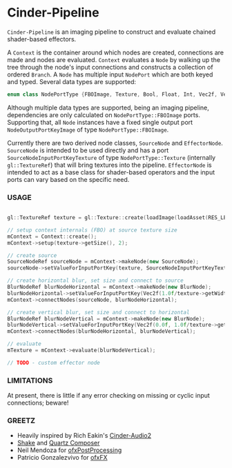 # Cinder-Pipeline
`Cinder-Pipeline` is an imaging pipeline to construct and evaluate chained shader-based effectors.

A `Context` is the container around which nodes are created, connections are made and nodes are evaluated. `Context` evaluates a `Node` by walking up the tree through the node's input connections and constructs a collection of ordered `Branch`.
A `Node` has multiple input `NodePort` which are both keyed and typed. Several data types are supported:
```C++
enum class NodePortType {FBOImage, Texture, Bool, Float, Int, Vec2f, Vec4f};
```
Although multiple data types are supported, being an imaging pipeline, dependencies are only calculated on `NodePortType::FBOImage` ports. Supporting that, all `Node` instances have a fixed single output port `NodeOutputPortKeyImage` of type `NodePortType::FBOImage`.

Currently there are two derived node classes, `SourceNode` and `EffectorNode`. `SourceNode` is intended to be used directly and has a port `SourceNodeInputPortKeyTexture` of type `NodePortType::Texture` (internally `gl::TextureRef`) that will bring textures into the pipeline. `EffectorNode` is intended to act as a base class for shader-based operators and the input ports can vary based on the specific need.

### USAGE
```C++

gl::TextureRef texture = gl::Texture::create(loadImage(loadAsset(RES_LENNA_IMAGE)));

// setup context internals (FBO) at source texture size
mContext = Context::create();
mContext->setup(texture->getSize(), 2);

// create source
SourceNodeRef sourceNode = mContext->makeNode(new SourceNode);
sourceNode->setValueForInputPortKey(texture, SourceNodeInputPortKeyTexture);

// create horizontal blur, set size and connect to source
BlurNodeRef blurNodeHorizontal = mContext->makeNode(new BlurNode);
blurNodeHorizontal->setValueForInputPortKey(Vec2f(1.0f/texture->getWidth(), 0.0f), "pixelSize");
mContext->connectNodes(sourceNode, blurNodeHorizontal);

// create vertical blur, set size and connect to horizontal
BlurNodeRef blurNodeVertical = mContext->makeNode(new BlurNode);
blurNodeVertical->setValueForInputPortKey(Vec2f(0.0f, 1.0f/texture->getHeight()), "pixelSize");
mContext->connectNodes(blurNodeHorizontal, blurNodeVertical);

// evaluate
mTexture = mContext->evaluate(blurNodeVertical);
```

```C++
// TODO - custom effector node
```

### LIMITATIONS
At present, there is little if any error checking on missing or cyclic input connections; beware!

### GREETZ
- Heavily inspired by Rich Eakin's [Cinder-Audio2](https://forum.libcinder.org/topic/rfc-cinder-audio2-available-for-alpha-testing)
- [Shake](http://en.wikipedia.org/wiki/Shake_(software)) and [Quartz Composer](http://en.wikipedia.org/wiki/Quartz_Composer)
- Neil Mendoza for [ofxPostProcessing](https://github.com/neilmendoza/ofxPostProcessing)
- Patricio Gonzalezvivo for [ofxFX](https://github.com/patriciogonzalezvivo/ofxFX)
